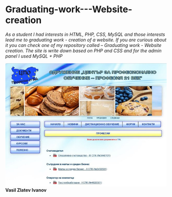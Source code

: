 # Graduating-work---Website-creation

*As a student I had interests in HTML, PHP, CSS, MySQL and those interests lead me to graduating work - creation of a website. If you are curious about it you can check one of my repository called – Graduating work - Website creation. The site is write down based on PHP and CSS and for the admin panel I used MySQL + PHP*

![](CPO.jpeg)**Vasil Zlatev Ivanov**
